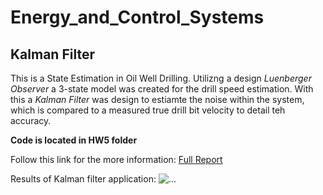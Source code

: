 # Energy_and_Control_Systems


## Kalman Filter

This is a State Estimation in Oil Well Drilling. Utilizng a design *Luenberger Observer* a 3-state model was created for the drill speed estimation. With this a *Kalman Filter* was design to estiamte the noise within the system, which is compared to a measured true drill bit velocity to detail teh accuracy. 

**Code is located in HW5 folder**

Follow this link for the more information: [Full Report](HW5/Blosser_Evan_HW5.pdf)

Results of Kalman filter application: 
![...](HW5/Kalman.jpg)


